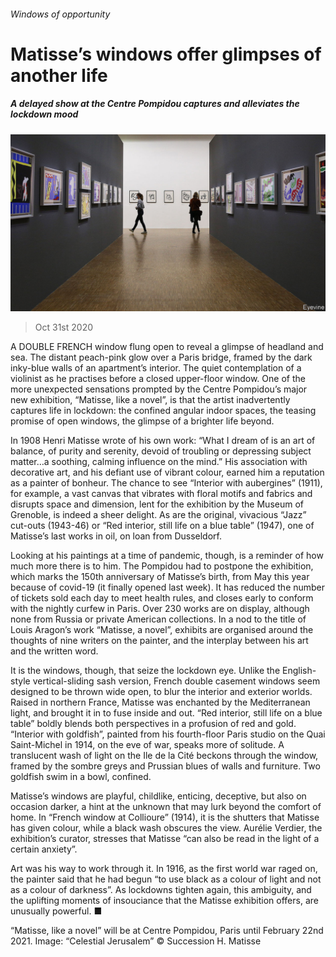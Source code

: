 ###### Windows of opportunity

# Matisse’s windows offer glimpses of another life 

##### A delayed show at the Centre Pompidou captures and alleviates the lockdown mood 

![image](images/20201031_BKP505.jpg) 

> Oct 31st 2020 

A  DOUBLE FRENCH window flung open to reveal a glimpse of headland and sea. The distant peach-pink glow over a Paris bridge, framed by the dark inky-blue walls of an apartment’s interior. The quiet contemplation of a violinist as he practises before a closed upper-floor window. One of the more unexpected sensations prompted by the Centre Pompidou’s major new exhibition, “Matisse, like a novel”, is that the artist inadvertently captures life in lockdown: the confined angular indoor spaces, the teasing promise of open windows, the glimpse of a brighter life beyond.

In 1908 Henri Matisse wrote of his own work: “What I dream of is an art of balance, of purity and serenity, devoid of troubling or depressing subject matter…a soothing, calming influence on the mind.” His association with decorative art, and his defiant use of vibrant colour, earned him a reputation as a painter of bonheur. The chance to see “Interior with aubergines” (1911), for example, a vast canvas that vibrates with floral motifs and fabrics and disrupts space and dimension, lent for the exhibition by the Museum of Grenoble, is indeed a sheer delight. As are the original, vivacious “Jazz” cut-outs (1943-46) or “Red interior, still life on a blue table” (1947), one of Matisse’s last works in oil, on loan from Dusseldorf.


Looking at his paintings at a time of pandemic, though, is a reminder of how much more there is to him. The Pompidou had to postpone the exhibition, which marks the 150th anniversary of Matisse’s birth, from May this year because of covid-19 (it finally opened last week). It has reduced the number of tickets sold each day to meet health rules, and closes early to conform with the nightly curfew in Paris. Over 230 works are on display, although none from Russia or private American collections. In a nod to the title of Louis Aragon’s work “Matisse, a novel”, exhibits are organised around the thoughts of nine writers on the painter, and the interplay between his art and the written word.

It is the windows, though, that seize the lockdown eye. Unlike the English-style vertical-sliding sash version, French double casement windows seem designed to be thrown wide open, to blur the interior and exterior worlds. Raised in northern France, Matisse was enchanted by the Mediterranean light, and brought it in to fuse inside and out. “Red interior, still life on a blue table” boldly blends both perspectives in a profusion of red and gold. “Interior with goldfish”, painted from his fourth-floor Paris studio on the Quai Saint-Michel in 1914, on the eve of war, speaks more of solitude. A translucent wash of light on the Ile de la Cité beckons through the window, framed by the sombre greys and Prussian blues of walls and furniture. Two goldfish swim in a bowl, confined.

Matisse’s windows are playful, childlike, enticing, deceptive, but also on occasion darker, a hint at the unknown that may lurk beyond the comfort of home. In “French window at Collioure” (1914), it is the shutters that Matisse has given colour, while a black wash obscures the view. Aurélie Verdier, the exhibition’s curator, stresses that Matisse “can also be read in the light of a certain anxiety”.

Art was his way to work through it. In 1916, as the first world war raged on, the painter said that he had begun “to use black as a colour of light and not as a colour of darkness”. As lockdowns tighten again, this ambiguity, and the uplifting moments of insouciance that the Matisse exhibition offers, are unusually powerful. ■

“Matisse, like a novel” will be at Centre Pompidou, Paris until February 22nd 2021. Image: “Celestial Jerusalem” © Succession H. Matisse

